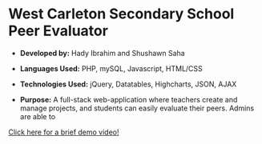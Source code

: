 # West Carleton Secondary School Peer Evaluator
  
- **Developed by:** Hady Ibrahim and Shushawn Saha

- **Languages Used:** PHP, mySQL, Javascript, HTML/CSS
- **Technologies Used:** jQuery, Datatables, Highcharts, JSON, AJAX

- **Purpose:** A full-stack web-application where teachers create and manage projects, and students can easily evaluate their peers. Admins are able to 
  
[Click here for a brief demo video!](https://nova-attic-ec5.notion.site/WCSS-Peer-Evaluator-966d035f74694a8d8500d2bd6b8d71d8)
  

